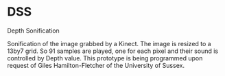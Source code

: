 # DSS
Depth Sonification

Sonification of the image grabbed by a Kinect. The image is resized to a 13by7 grid. 
So 91 samples are played, one for each pixel and their sound is controlled by Depth value.
This prototype is being programmed upon request of Giles Hamilton-Fletcher of the University of Sussex.
